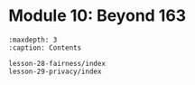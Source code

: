 # <i class="fas fa-layer-group fa-fw"></i> Module 10: Beyond 163

```{toctree}
:maxdepth: 3
:caption: Contents

lesson-28-fairness/index
lesson-29-privacy/index
```
